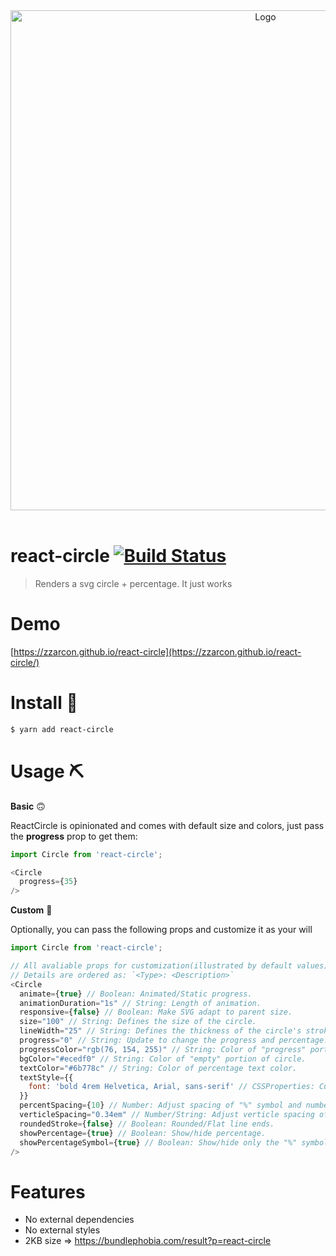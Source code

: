 <div align="center">
  <img src="demo.gif" alt="Logo" width="800">
  <br><br>
</div>

# react-circle [![Build Status](https://travis-ci.org/zzarcon/react-circle.svg?branch=master)](https://travis-ci.org/zzarcon/react-circle)

> Renders a svg circle + percentage. It just works

# Demo

[https://zzarcon.github.io/react-circle](https://zzarcon.github.io/react-circle/)

# Install 🚀

```bash
$ yarn add react-circle
```

# Usage ⛏

**Basic** 🙃

ReactCircle is opinionated and comes with default size and colors, just pass the **progress** prop to get them:

```javascript
import Circle from 'react-circle';

<Circle
  progress={35}
/>
```

**Custom** 💅

Optionally, you can pass the following props and customize it as your will

```javascript
import Circle from 'react-circle';

// All avaliable props for customization(illustrated by default values):
// Details are ordered as: `<Type>: <Description>`
<Circle
  animate={true} // Boolean: Animated/Static progress.
  animationDuration="1s" // String: Length of animation.
  responsive={false} // Boolean: Make SVG adapt to parent size.
  size="100" // String: Defines the size of the circle.
  lineWidth="25" // String: Defines the thickness of the circle's stroke.
  progress="0" // String: Update to change the progress and percentage.
  progressColor="rgb(76, 154, 255)" // String: Color of "progress" portion of circle.
  bgColor="#ecedf0" // String: Color of "empty" portion of circle.
  textColor="#6b778c" // String: Color of percentage text color.
  textStyle={{
    font: 'bold 4rem Helvetica, Arial, sans-serif' // CSSProperties: Custom styling for percentage.
  }}
  percentSpacing={10} // Number: Adjust spacing of "%" symbol and number.
  verticleSpacing="0.34em" // Number/String: Adjust verticle spacing of the text.
  roundedStroke={false} // Boolean: Rounded/Flat line ends.
  showPercentage={true} // Boolean: Show/hide percentage.
  showPercentageSymbol={true} // Boolean: Show/hide only the "%" symbol.
/>
```

# Features

* No external dependencies
* No external styles
* 2KB size => https://bundlephobia.com/result?p=react-circle